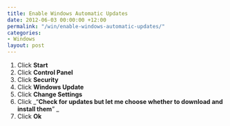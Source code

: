 ```yaml
---
title: Enable Windows Automatic Updates
date: 2012-06-03 00:00:00 +12:00
permalink: "/win/enable-windows-automatic-updates/"
categories:
- Windows
layout: post
---
```


  1. Click **Start**
  2. Click **Control Panel**
  3. Click **Security**
  4. Click **Windows Update**
  5. Click **Change Settings**
  6. Click _&#8220;**Check for updates but let me choose whether to download and install them**&#8221; _
  7. Click **Ok**
